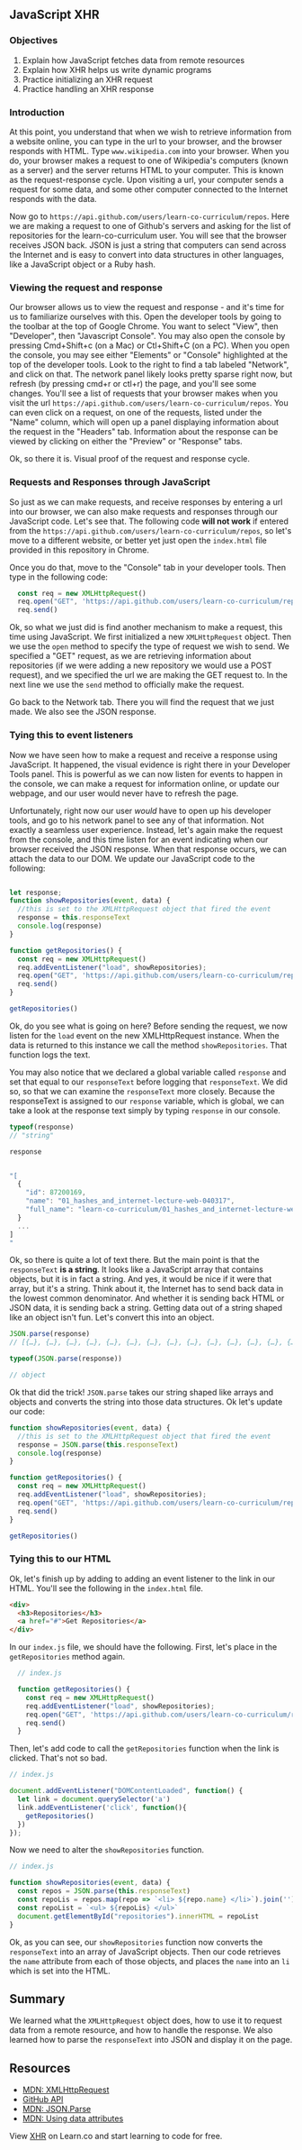 JavaScript XHR
---

### Objectives

1. Explain how JavaScript fetches data from remote resources
2. Explain how XHR helps us write dynamic programs
3. Practice initializing an XHR request
4. Practice handling an XHR response

### Introduction

At this point, you understand that when we wish to retrieve information from a website online, you can type in the url to your browser, and the browser responds with HTML.  Type `www.wikipedia.com` into your browser. When you do, your browser makes a request to one of Wikipedia's computers (known as a server) and the server returns HTML to your computer.  This is known as the request-response cycle.  Upon visiting a url, your computer sends a request for some data, and some other computer connected to the Internet responds with the data.  


Now go to `https://api.github.com/users/learn-co-curriculum/repos`.  Here we are making a request to one of Github's servers and asking for the list of repositories for the learn-co-curriculum user.  You will see that the browser receives JSON back.  JSON is just a string that computers can send across the Internet and is easy to convert into data structures in other languages, like a JavaScript object or a Ruby hash.     

### Viewing the request and response

Our browser allows us to view the request and response - and it's time for us to familiarize ourselves with this.  Open the developer tools by going to the toolbar at the top of Google Chrome.  You want to select "View", then "Developer", then "Javascript Console".  You may also open the console by pressing Cmd+Shift+c (on a Mac) or Ctl+Shift+C (on a PC).  When you open the console, you may see either "Elements" or "Console" highlighted at the top of the developer tools.  Look to the right to find a tab labeled "Network", and click on that.  The network panel likely looks pretty sparse right now, but refresh (by pressing cmd+r or ctl+r) the page, and you'll see some changes.  You'll see a list of requests that your browser makes when you visit the url `https://api.github.com/users/learn-co-curriculum/repos`.  You can even click on a request, on one of the requests, listed under the "Name" column, which will open up a panel displaying information about the request in the "Headers" tab.  Information about the response can be viewed by clicking on either the "Preview" or "Response" tabs.

Ok, so there it is.  Visual proof of the request and response cycle.

### Requests and Responses through JavaScript

So just as we can make requests, and receive responses by entering a url into our browser, we can also make requests and responses through our JavaScript code.  Let's see that.  The following code **will not work** if entered from the `https://api.github.com/users/learn-co-curriculum/repos`, so let's move to a different website, or better yet just open the `index.html` file provided in this repository in Chrome.

Once you do that, move to the "Console" tab in your developer tools.  Then type in the following code:

```js
  const req = new XMLHttpRequest()
  req.open("GET", 'https://api.github.com/users/learn-co-curriculum/repos')
  req.send()
```

Ok, so what we just did is find another mechanism to make a request, this time using JavaScript.  We first initialized a new `XMLHttpRequest` object.  Then we use the `open` method to specify the type of request we wish to send.  We specified a "GET" request, as we are retrieving information about repositories (if we were adding a new repository we would use a POST request), and we specified the url we are making the GET request to.  In the next line we use the `send` method to officially make the request.  

Go back to the Network tab.  There you will find the request that we just made.  We also see the JSON response.

### Tying this to event listeners

Now we have seen how to make a request and receive a response using JavaScript.  It happened, the visual evidence is right there in your Developer Tools panel.  This is powerful as we can now listen for events to happen in the console, we can make a request for information online, or update our webpage, and our user would never have to refresh the page.

Unfortunately, right now our user *would* have to open up his developer tools, and go to his network panel to see any of that information.  Not exactly a seamless user experience.  Instead, let's again make the request from the console, and this time listen for an event indicating when our browser received the JSON response.  When that response occurs, we can attach the data to our DOM.  We update our JavaScript code to the following:

```js

let response;
function showRepositories(event, data) {
  //this is set to the XMLHttpRequest object that fired the event
  response = this.responseText
  console.log(response)
}

function getRepositories() {
  const req = new XMLHttpRequest()
  req.addEventListener("load", showRepositories);
  req.open("GET", 'https://api.github.com/users/learn-co-curriculum/repos')
  req.send()
}

getRepositories()
```       

Ok, do you see what is going on here?  Before sending the request, we now listen for the `load` event on the new XMLHttpRequest instance.  When the data is returned to this instance we call the method `showRepositories`.  That function logs the text.  

You may also notice that we declared a global variable called `response` and set that equal to our `responseText` before logging that `responseText`.  We did so, so that we can examine the `responseText` more closely.  Because the responseText is assigned to our `response` variable, which is global, we can take a look at the response text simply by typing `response` in our console.

```js
typeof(response)
// "string"

response


"[
  {
    "id": 87200169,
    "name": "01_hashes_and_internet-lecture-web-040317",
    "full_name": "learn-co-curriculum/01_hashes_and_internet-lecture-web-040317"
  }
  ...
]
"  

```

Ok, so there is quite a lot of text there.  But the main point is that the `responseText` **is a string**.  It looks like a JavaScript array that contains objects, but it is in fact a string.  And yes, it would be nice if it were that array, but it's a string.  Think about it, the Internet has to send back data in the lowest common denominator.  And whether it is sending back HTML or JSON data, it is sending back a string.  Getting data out of a string shaped like an object isn't fun.  Let's convert this into an object.

```js
JSON.parse(response)
// [{…}, {…}, {…}, {…}, {…}, {…}, {…}, {…}, {…}, {…}, {…}, {…}, {…}, {…}]

typeof(JSON.parse(response))

// object
```

Ok that did the trick!  `JSON.parse` takes our string shaped like arrays and objects and converts the string into those data structures.  Ok let's update our code:

```js
function showRepositories(event, data) {
  //this is set to the XMLHttpRequest object that fired the event
  response = JSON.parse(this.responseText)
  console.log(response)
}

function getRepositories() {
  const req = new XMLHttpRequest()
  req.addEventListener("load", showRepositories);
  req.open("GET", 'https://api.github.com/users/learn-co-curriculum/repos')
  req.send()
}

getRepositories()
```       



### Tying this to our HTML

Ok, let's finish up by adding to adding an event listener to the link in our HTML.  You'll see the following in the `index.html` file.

```html
<div>
  <h3>Repositories</h3>
  <a href="#">Get Repositories</a>
</div>
```
In our `index.js` file, we should have the following.  First, let's place in the `getRepositories` method again.

```js
  // index.js

  function getRepositories() {
    const req = new XMLHttpRequest()
    req.addEventListener("load", showRepositories);
    req.open("GET", 'https://api.github.com/users/learn-co-curriculum/repos')
    req.send()
  }
```

Then, let's add code to call the `getRepositories` function when the link is clicked.  That's not so bad.

```js
// index.js

document.addEventListener("DOMContentLoaded", function() {
  let link = document.querySelector('a')
  link.addEventListener('click', function(){
    getRepositories()
  })
});

```

Now we need to alter the `showRepositories` function.  

```js
// index.js

function showRepositories(event, data) {
  const repos = JSON.parse(this.responseText)
  const repoLis = repos.map(repo => `<li> ${repo.name} </li>`).join('')
  const repoList = `<ul> ${repoLis} </ul>`
  document.getElementById("repositories").innerHTML = repoList
}
```

Ok, as you can see, our `showRepositories` function now converts the `responseText` into an array of JavaScript objects.  Then our code retrieves the `name` attribute from each of those objects, and places the `name` into an `li` which is set into the HTML.  

## Summary

We learned what the `XMLHttpRequest` object does, how to use it to
request data from a remote resource, and how to handle the response. We
also learned how to parse the `responseText` into JSON and display it on
the page.

## Resources

- [MDN: XMLHttpRequest](https://developer.mozilla.org/en-US/docs/Web/API/XMLHttpRequest)
- [GitHub API](https://developer.github.com/v3/repos/#list-user-repositories)
- [MDN: JSON.Parse](https://developer.mozilla.org/en-US/docs/Web/JavaScript/Reference/Global_Objects/JSON/parse)
- [MDN: Using data attributes](https://developer.mozilla.org/en-US/docs/Web/Guide/HTML/Using_data_attributes)

<p class='util--hide'>View <a href='https://learn.co/lessons/javascript-xhr'>XHR</a> on Learn.co and start learning to code for free.</p>
